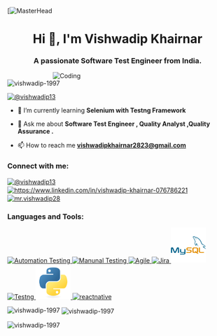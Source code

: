 [![MasterHead]([https://www.google.com/url?sa=i&url=https%3A%2F%2Fetechsc.com%2Fsenior-software-test-engineer-or-senior-qa-engineer%2F&psig=AOvVaw3a_e8A9lf06sRn4GzjaMee&ust=1721453428087000&source=images&cd=vfe&opi=89978449&ved=0CBEQjRxqFwoTCPDT84GwsocDFQAAAAAdAAAAABAE])
<h1 align="center">Hi 👋, I'm Vishwadip Khairnar</h1>
<h3 align="center">A passionate Software Test Engineer from India.</h3>
<img align="right" alt="Coding" width="400" src="https://t4.ftcdn.net/jpg/01/35/92/85/360_F_135928597_xU5EzKq6vpOeXPX5vsbI48zfVVkSRlrF.jpg">

<p align="left"> <img src="https://komarev.com/ghpvc/?username=vishwadip-1997&label=Profile%20views&color=0e75b6&style=flat" alt="vishwadip-1997" /> </p>

<p align="left"> <a href="https://twitter.com/@vishwadip13" target="blank"><img src="https://img.shields.io/twitter/follow/@vishwadip13?logo=twitter&style=for-the-badge" alt="@vishwadip13" /></a> </p>

- 🌱 I’m currently learning **Selenium with Testng Framework**

- 💬 Ask me about **Software Test Engineer , Quality Analyst ,Quality Assurance .**

- 📫 How to reach me **vishwadipkhairnar2823@gmail.com**

<h3 align="left">Connect with me:</h3>
<p align="left">
<a href="https://twitter.com/@vishwadip13" target="blank"><img align="center" src="https://raw.githubusercontent.com/rahuldkjain/github-profile-readme-generator/master/src/images/icons/Social/twitter.svg" alt="@vishwadip13" height="30" width="40" /></a>
<a href="https://linkedin.com/in/https://www.linkedin.com/in/vishwadip-khairnar-076786221" target="blank"><img align="center" src="https://raw.githubusercontent.com/rahuldkjain/github-profile-readme-generator/master/src/images/icons/Social/linked-in-alt.svg" alt="https://www.linkedin.com/in/vishwadip-khairnar-076786221" height="30" width="40" /></a>
<a href="https://instagram.com/mr.vishwadip28" target="blank"><img align="center" src="https://raw.githubusercontent.com/rahuldkjain/github-profile-readme-generator/master/src/images/icons/Social/instagram.svg" alt="mr.vishwadip28" height="30" width="40" /></a>
</p>

<h3 align="left">Languages and Tools:</h3>
<p align="left"> <a href="https://developer.android.com" target="_blank" rel="noreferrer"> <img src="https://www.vlrtraining.in/wp-content/uploads/2022/07/Selenium-Automation-Testing.png" alt="Automation Testing " width="80" height="80"/> </a> <a href="https://www.djangoproject.com/" target="_blank" rel="noreferrer"> <img src="www.google.com/url?sa=i&url=https%3A%2F%2Fwww.educba.com%2Fmanual-testing%2F&psig=AOvVaw2E3hVD_Q8MtqXvudngfI1b&ust=1721456311992000&source=images&cd=vfe&opi=89978449&ved=0CBEQjRxqFwoTCPjxptG6socDFQAAAAAdAAAAABAJ" alt="Manunal Testing" width="80" height="80"/> </a> <a href="https://www.w3.org/html/" target="_blank" rel="noreferrer"> <img src="https://www.researchgate.net/publication/354310848/figure/fig1/AS:1063445994680320@1630556691321/Agile-Methodology-in-System-Development-source-Okeke2021-retrieved-from.jpg" alt="Agile" width="80" height="80"/> </a> <a href="https://www.mongodb.com/" target="_blank" rel="noreferrer"> <img src="https://5.imimg.com/data5/SELLER/Default/2023/9/340578117/XU/FR/XW/161811709/jira-software-500x500.png" alt="Jira" width="80" height="80"/> </a> <a href="https://www.mysql.com/" target="_blank" rel="noreferrer"> <img src="https://raw.githubusercontent.com/devicons/devicon/master/icons/mysql/mysql-original-wordmark.svg" alt="mysql" width="80" height="80"/> </a> <a href="https://pandas.pydata.org/" target="_blank" rel="noreferrer"> <img src="https://miro.medium.com/v2/resize:fit:1200/1*4BHz11q6OIX4z8FqtZjjSg.png" alt="Testng" width="80" height="80"/> </a> <a href="https://www.python.org" target="_blank" rel="noreferrer"> <img src="https://raw.githubusercontent.com/devicons/devicon/master/icons/python/python-original.svg" alt="python" width="80" height="80"/> </a> <a href="https://reactnative.dev/" target="_blank" rel="noreferrer"> <img src="https://reactnative.dev/img/header_logo.svg" alt="reactnative" width="40" height="40"/> </a> </p>

<p><img align="left" src="https://github-readme-stats.vercel.app/api/top-langs?username=vishwadip-1997&show_icons=true&locale=en&layout=compact" alt="vishwadip-1997" /></p>

<p>&nbsp;<img align="center" src="https://github-readme-stats.vercel.app/api?username=vishwadip-1997&show_icons=true&locale=en" alt="vishwadip-1997" /></p>

<p><img align="center" src="https://github-readme-streak-stats.herokuapp.com/?user=vishwadip-1997&" alt="vishwadip-1997" /></p>
